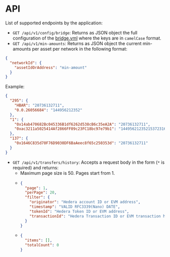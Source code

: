 # API
List of supported endpoints by the application:



- `GET /api/v1/config/bridge`: Returns as JSON object the full configuration of the [bridge.yml](configuration.md) where the keys are in `camelCase` format.
- `GET /api/v1/min-amounts`: Returns as JSON object the current min-amounts per asset per network in the following format:
```json
{
  "networkId": {
    "assetIdOrAddress": "min-amount"
  }
}
```
Example:
```json
{
  "295": {
    "HBAR": "20736132711",
    "0.0.26056684": "144956212352"
  }, 
  "1": {
    "0x14ab470682Bc045336B1df6262d538cB6c35eA2A": "20736132711",
    "0xac3211a5025414Af2866FF09c23FC18bc97e79b1": "1449562123521537231600"
  }, 
  "137": {
    "0x1646C835d70F76D9030DF6BaAeec8f65c250353d": "20736132711"
  }
}
```
- `GET /api/v1/transfers/history`: Accepts a request body in the form (`*` is required) and returns:
  - Maximum page size is 50. Pages start from 1.
  - ```json
    {
      "page": 1,
      "perPage": 20,
      "filter": {
        "originator": "Hedera account ID or EVM address",
        "timestamp": "VALID RFC3339(Nano) DATE",
        "tokenId": "Hedera Token ID or EVM address",
        "transactionId": "Hedera Transaction ID or EVM transaction hash",
      }
    }
    ```
  - ```json
    {
      "items": [],
      "totalCount": 0
    }
    ```
